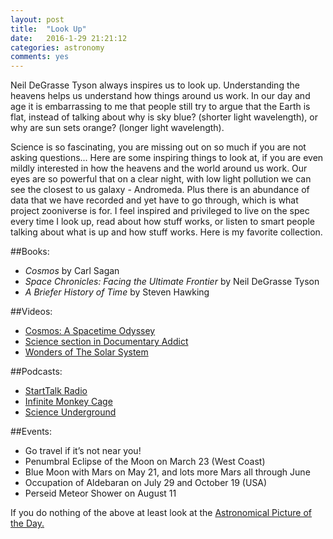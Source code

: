 ```yaml
---
layout: post
title:  "Look Up"
date:   2016-1-29 21:21:12
categories: astronomy
comments: yes
---
```


Neil DeGrasse Tyson always inspires us to look up. Understanding the heavens helps us understand how things around us work. In our day and age it is embarrassing to me that people still try to argue that the Earth is flat, instead of talking about why is sky blue? (shorter light wavelength), or why are sun sets orange? (longer light wavelength).

Science is so fascinating, you are missing out on so much if you are not asking questions... Here are some inspiring things to look at,
if you are even mildly interested in how the heavens and the world around us work. Our eyes are so powerful that on a clear night, with low light pollution we can see the closest to us galaxy - Andromeda. Plus there is an abundance of data that we have recorded and yet have to go through, which is what project zooniverse is for. I feel inspired and privileged to live on the spec every time I look up, read about how stuff works, or listen to smart people talking about what is up and how stuff works. Here is my favorite collection.

##Books:
* *Cosmos* by Carl Sagan
* *Space Chronicles: Facing the Ultimate Frontier* by Neil DeGrasse Tyson
* *A Briefer History of Time* by Steven Hawking

##Videos:
* [Cosmos: A Spacetime Odyssey](http://www.amazon.com/Cosmos-Spacetime-Neil-deGrasse-Tyson/dp/B00IWULQQ2)
* [Science section in Documentary Addict](http://documentaryaddict.com/categories/science)
* [Wonders of The Solar System](http://www.bbc.co.uk/programmes/b00qyxfb)

##Podcasts:
* [StartTalk Radio](http://www.startalkradio.net)
* [Infinite Monkey Cage](http://www.bbc.co.uk/programmes/b00snr0w)
* [Science Underground](http://scienceunderground.org)

##Events:
* Go travel if it’s not near you!
* Penumbral Eclipse of the Moon on March 23 (West Coast)
* Blue Moon with Mars on May 21, and lots more Mars all through June
* Occupation of Aldebaran on July 29 and October 19 (USA)
* Perseid Meteor Shower on August 11

If you do nothing of the above at least look at the [Astronomical Picture of the Day.](apod.nasa.gov)
